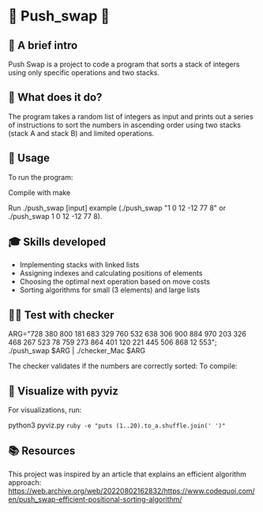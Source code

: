 # 🧮 Push_swap 🧮

## 👋 A brief intro

Push Swap is a project to code a program that sorts a stack of integers using only specific operations and two stacks.

## 🌚 What does it do?

The program takes a random list of integers as input and prints out a series of instructions to sort the numbers in ascending order using two stacks (stack A and stack B) and limited operations.

## 🏃 Usage

To run the program:

Compile with make

Run ./push_swap [input] example (./push_swap "1 0 12 -12 77 8" or ./push_swap 1 0 12 -12 77 8).

## 🎓 Skills developed

- Implementing stacks with linked lists
- Assigning indexes and calculating positions of elements
- Choosing the optimal next operation based on move costs
- Sorting algorithms for small (3 elements) and large lists

## 👨‍🏫 Test with checker

ARG="728 380 800 181 683 329 760 532 638 306 900 884 970 203 326 468 267 523 78 759 273 864 401 120 221 445 506 868 12 553"; ./push_swap $ARG | ./checker_Mac $ARG

The checker validates if the numbers are correctly sorted:
To compile:

## 🧑 Visualize with pyviz

For visualizations, run:

python3 pyviz.py `ruby -e "puts (1..20).to_a.shuffle.join(' ')"`

## 📚 Resources

This project was inspired by an article that explains an efficient algorithm approach:
https://web.archive.org/web/20220802162832/https://www.codequoi.com/en/push_swap-efficient-positional-sorting-algorithm/


